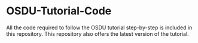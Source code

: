 # OSDU-Tutorial-Code
All the code required to follow the OSDU tutorial step-by-step is included in this repository. This repository also offers the latest version of the tutorial. 
